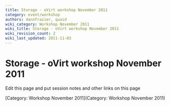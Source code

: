 ```yaml
---
title: Storage - oVirt workshop November 2011
category: event/workshop
authors: dannfrazier, quaid
wiki_category: Workshop November 2011
wiki_title: Storage - oVirt workshop November 2011
wiki_revision_count: 2
wiki_last_updated: 2011-11-03
---
```


# Storage - oVirt workshop November 2011

Edit this page and put session notes and other links on this page

[Category: Workshop November 2011](Category: Workshop November 2011)
